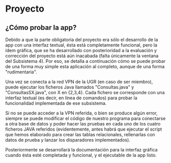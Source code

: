 # Proyecto

## ¿Cómo probar la app?

Debido a que la parte obligatoria del proyecto era sólo el desarrollo de la app con una interfaz textual, ésta está completamente funcional, pero la ídem gráfica, que se ha desarrollado con posterioridad a la evaluación y corrección del proyecto está aún inacabada (falta únicamente la ventana del Subsistema 4). Por eso, se detalla a continuación cómo se puede probar de una forma muy simple esta aplicación al completo, aunque de una forma "rudimentaria".

Una vez se conecta a la red VPN de la UGR (en caso de ser miembro), puede ejecutar los ficheros Java llamados "Consultas.java" y "ConsultasSX.java", con X en {2,3,4}. Cada fichero se corresponde con una interfaz textual (es decir, en línea de comandos) para probar la funcionalidad implementada de ese subsistema. 

Si no se puede acceder a la VPN referida, o bien se produce algún error, siempre se puede modificar el código de nuestro programa para conectarse a otra base de datos y poder hacer las pruebas en cada uno de los cuatro ficheros JAVA referidos (evidentemente, antes habrá que ejecutar el script que hemos elaborado para crear las tablas relacionales, rellenarlas con datos de prueba y lanzar los disparadores implementados). 

Posteriormente se desarrollará la documentación para la interfaz gráfica cuando ésta esté completada y funcional, y el ejecutable de la app listo. 
